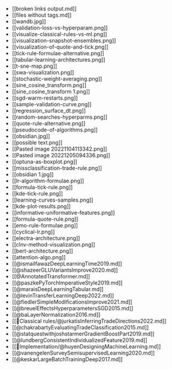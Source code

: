 - [[broken links output.md]]
- [[files without tags.md]]
- [[wandb.jpg]]
- [[validation-loss-vs-hyperparam.png]]
- [[visualize-classical-rules-vs-ml.png]]
- [[visualization-snapshot-ensembles.png]]
- [[visualization-of-quote-and-tick.png]]
- [[tick-rule-formulae-alternative.png]]
- [[tabular-learning-architectures.png]]
- [[t-sne-map.png]]
- [[swa-visualization.png]]
- [[stochastic-weight-averaging.png]]
- [[sine_cosine_transform.png]]
- [[sine_cosine_transform 1.png]]
- [[sgd-warm-restarts.png]]
- [[sample-validation-curve.png]]
- [[regression_surface_dt.png]]
- [[random-searches-hyperparms.png]]
- [[quote-rule-alternative.png]]
- [[pseudocode-of-algorithms.png]]
- [[obsidian.jpg]]
- [[possible text.png]]
- [[Pasted image 20221104113342.png]]
- [[Pasted image 20221205094336.png]]
- [[optuna-as-boxplot.png]]
- [[missclassification-trade-rule.png]]
- [[obsidian 1.jpg]]
- [[lr-algorithm-formulae.png]]
- [[formula-tick-rule.png]]
- [[kde-tick-rule.png]]
- [[learning-curves-samples.png]]
- [[kde-plot-results.png]]
- [[informative-uniformative-features.png]]
- [[formula-quote-rule.png]]
- [[emo-rule-formulae.png]]
- [[cyclical-lr.png]]
- [[electra-architecture.png]]
- [[clnv-method-visualization.png]]
- [[bert-architecture.png]]
- [[attention-algo.png]]
- [[@ismailfawazDeepLearningTime2019.md]]
- [[@shazeerGLUVariantsImprove2020.md]]
- [[@AnnotatedTransformer.md]]
- [[@paszkePyTorchImperativeStyle2019.md]]
- [[@maraisDeepLearningTabular.md]]
- [[@levinTransferLearningDeep2022.md]]
- [[@fiedlerSimpleModificationsImprove2021.md]]
- [[@breuelEffectsHyperparametersSGD2015.md]]
- [[@baLayerNormalization2016.md]]
- [[🔗Classical rules/@jurkatisInferringTradeDirections2022.md]]
- [[@chakrabartyEvaluatingTradeClassification2015.md]]
- [[@statquestwithjoshstarmerGradientBoostPart2019.md]]
- [[@lundbergConsistentIndividualizedFeature2019.md]]
- [[🍬Implementation/@huyenDesigningMachineLearning.md]]
- [[@vanengelenSurveySemisupervisedLearning2020.md]]
- [[@keskarLargeBatchTrainingDeep2017.md]]
